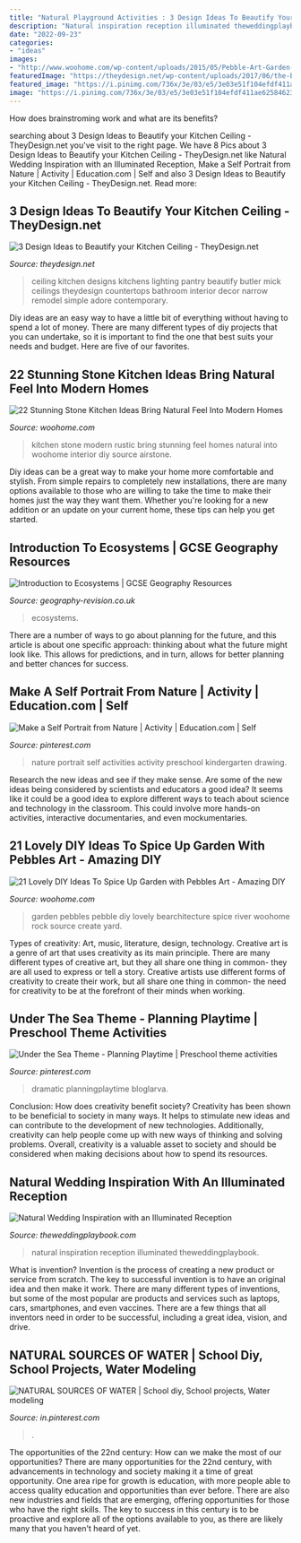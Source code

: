 ```yaml
---
title: "Natural Playground Activities : 3 Design Ideas To Beautify Your Kitchen Ceiling"
description: "Natural inspiration reception illuminated theweddingplaybook"
date: "2022-09-23"
categories:
- "ideas"
images:
- "http://www.woohome.com/wp-content/uploads/2015/05/Pebble-Art-Garden-Woohome-7.jpg"
featuredImage: "https://theydesign.net/wp-content/uploads/2017/06/the-best-kitchen-ceiling-ideas-theydesign-intended-for-kitchen-ceiling-3-design-ideas-to-beautify-your-kitchen-ceiling.jpg"
featured_image: "https://i.pinimg.com/736x/3e/03/e5/3e03e51f104efdf411ae62584623fe1b--plants-ks-nature-activities.jpg"
image: "https://i.pinimg.com/736x/3e/03/e5/3e03e51f104efdf411ae62584623fe1b--plants-ks-nature-activities.jpg"
---
```



How does brainstroming work and what are its benefits?
 

	

		
searching about 3 Design Ideas to Beautify your Kitchen Ceiling - TheyDesign.net you've visit to the right page. We have 8 Pics about 3 Design Ideas to Beautify your Kitchen Ceiling - TheyDesign.net like Natural Wedding Inspiration with an Illuminated Reception, Make a Self Portrait from Nature | Activity | Education.com | Self and also 3 Design Ideas to Beautify your Kitchen Ceiling - TheyDesign.net. Read more:
		
    
## 3 Design Ideas To Beautify Your Kitchen Ceiling - TheyDesign.net

<img loading=lazy src="https://theydesign.net/wp-content/uploads/2017/06/the-best-kitchen-ceiling-ideas-theydesign-intended-for-kitchen-ceiling-3-design-ideas-to-beautify-your-kitchen-ceiling.jpg" onerror="this.onerror=null;this.src='https://tse1.mm.bing.net/th?id=OIP.aSmexZoHoC-HPDFIFc53fAHaLH&amp;pid=15.1';" alt="3 Design Ideas to Beautify your Kitchen Ceiling - TheyDesign.net">

_Source: theydesign.net_

>ceiling kitchen designs kitchens lighting pantry beautify butler mick ceilings theydesign countertops bathroom interior decor narrow remodel simple adore contemporary. 

	

Diy ideas are an easy way to have a little bit of everything without having to spend a lot of money. There are many different types of diy projects that you can undertake, so it is important to find the one that best suits your needs and budget. Here are five of our favorites.

    
## 22 Stunning Stone Kitchen Ideas Bring Natural Feel Into Modern Homes

<img loading=lazy src="https://www.woohome.com/wp-content/uploads/2015/05/rustic-stone-kitchen-woohome-13.jpg" onerror="this.onerror=null;this.src='https://tse4.mm.bing.net/th?id=OIP.lNPVXzs2oRflo3aXTqrDUQHaJ4&amp;pid=15.1';" alt="22 Stunning Stone Kitchen Ideas Bring Natural Feel Into Modern Homes">

_Source: woohome.com_

>kitchen stone modern rustic bring stunning feel homes natural into woohome interior diy source airstone. 

	

Diy ideas can be a great way to make your home more comfortable and stylish. From simple repairs to completely new installations, there are many options available to those who are willing to take the time to make their homes just the way they want them. Whether you're looking for a new addition or an update on your current home, these tips can help you get started.

    
## Introduction To Ecosystems | GCSE Geography Resources

<img loading=lazy src="https://geography-revision.co.uk/wp-content/uploads/2020/09/Ecosystems-Presentation-768x432.jpg" onerror="this.onerror=null;this.src='https://tse2.mm.bing.net/th?id=OIP.7hrlLSzrhHMycLUXL5w2dgHaEK&amp;pid=15.1';" alt="Introduction to Ecosystems | GCSE Geography Resources">

_Source: geography-revision.co.uk_

>ecosystems. 

	

There are a number of ways to go about planning for the future, and this article is about one specific approach: thinking about what the future might look like. This allows for predictions, and in turn, allows for better planning and better chances for success.

    
## Make A Self Portrait From Nature | Activity | Education.com | Self

<img loading=lazy src="https://i.pinimg.com/736x/3e/03/e5/3e03e51f104efdf411ae62584623fe1b--plants-ks-nature-activities.jpg" onerror="this.onerror=null;this.src='https://tse1.mm.bing.net/th?id=OIP.qjTH2rXD1LQaYeyQ_3-npAAAAA&amp;pid=15.1';" alt="Make a Self Portrait from Nature | Activity | Education.com | Self">

_Source: pinterest.com_

>nature portrait self activities activity preschool kindergarten drawing. 

	

Research the new ideas and see if they make sense.
Are some of the new ideas being considered by scientists and educators a good idea? It seems like it could be a good idea to explore different ways to teach about science and technology in the classroom. This could involve more hands-on activities, interactive documentaries, and even mockumentaries.

    
## 21 Lovely DIY Ideas To Spice Up Garden With Pebbles Art - Amazing DIY

<img loading=lazy src="http://www.woohome.com/wp-content/uploads/2015/05/Pebble-Art-Garden-Woohome-7.jpg" onerror="this.onerror=null;this.src='https://tse3.mm.bing.net/th?id=OIP.4WyvkyO3YI5cwx8v7edXBgHaJ3&amp;pid=15.1';" alt="21 Lovely DIY Ideas To Spice Up Garden with Pebbles Art - Amazing DIY">

_Source: woohome.com_

>garden pebbles pebble diy lovely bearchitecture spice river woohome rock source create yard. 

	

Types of creativity: Art, music, literature, design, technology.
Creative art is a genre of art that uses creativity as its main principle. There are many different types of creative art, but they all share one thing in common- they are all used to express or tell a story. Creative artists use different forms of creativity to create their work, but all share one thing in common- the need for creativity to be at the forefront of their minds when working.

    
## Under The Sea Theme - Planning Playtime | Preschool Theme Activities

<img loading=lazy src="https://i.pinimg.com/736x/71/f4/7c/71f47c2f3d7c1e242a90f63007667044.jpg" onerror="this.onerror=null;this.src='https://tse1.mm.bing.net/th?id=OIP.vAjgX08IuH7OGm5t5JaYlwHaJ7&amp;pid=15.1';" alt="Under the Sea Theme - Planning Playtime | Preschool theme activities">

_Source: pinterest.com_

>dramatic planningplaytime bloglarva. 

	

Conclusion: How does creativity benefit society?
Creativity has been shown to be beneficial to society in many ways. It helps to stimulate new ideas and can contribute to the development of new technologies. Additionally, creativity can help people come up with new ways of thinking and solving problems. Overall, creativity is a valuable asset to society and should be considered when making decisions about how to spend its resources.

    
## Natural Wedding Inspiration With An Illuminated Reception

<img loading=lazy src="http://theweddingplaybook.com/wp-content/uploads/Natural-Wedding-Inspiration-Illuminated-Reception-39.jpg" onerror="this.onerror=null;this.src='https://tse3.mm.bing.net/th?id=OIP.u6mZrRpEG1VgaP18h5iNEwHaLH&amp;pid=15.1';" alt="Natural Wedding Inspiration with an Illuminated Reception">

_Source: theweddingplaybook.com_

>natural inspiration reception illuminated theweddingplaybook. 

	

What is invention?
Invention is the process of creating a new product or service from scratch. The key to successful invention is to have an original idea and then make it work. There are many different types of inventions, but some of the most popular are products and services such as laptops, cars, smartphones, and even vaccines. 
There are a few things that all inventors need in order to be successful, including a great idea, vision, and drive.

    
## NATURAL SOURCES OF WATER | School Diy, School Projects, Water Modeling

<img loading=lazy src="https://i.pinimg.com/736x/56/86/ea/5686eae3f07c7917de00d61c132a15f8--natural-water.jpg" onerror="this.onerror=null;this.src='https://tse3.mm.bing.net/th?id=OIP.LeMK8Cj8-XcLgBZyuWBl6QHaEK&amp;pid=15.1';" alt="NATURAL SOURCES OF WATER | School diy, School projects, Water modeling">

_Source: in.pinterest.com_

>. 

	

The opportunities of the 22nd century: How can we make the most of our opportunities?
There are many opportunities for the 22nd century, with advancements in technology and society making it a time of great opportunity. One area ripe for growth is education, with more people able to access quality education and opportunities than ever before. There are also new industries and fields that are emerging, offering opportunities for those who have the right skills. The key to success in this century is to be proactive and explore all of the options available to you, as there are likely many that you haven't heard of yet.

